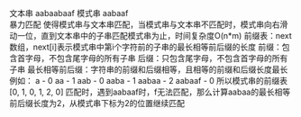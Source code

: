 文本串 aabaabaaf
模式串 aabaaf   
暴力匹配 使得模式串与文本串匹配，当模式串与文本串不匹配时，模式串向右滑动一位，直到文本串中的子串匹配模式串为止，时间复杂度O(n*m)
前缀表：next数组，next[i]表示模式串中第i个字符前的子串的最长相等前后缀的长度
前缀：包含首字母，不包含尾字母的所有子串
后缀：只包含尾字母，不包含首字母的所有子串
最长相等前后缀：字符串的前缀和后缀相等，且相等的前缀和后缀长度最长
例如：
a - 0
aa - 1
aab - 0
aaba - 1
aabaa - 2
aabaaf - 0
所以模式串的前缀表[0, 1, 0, 1, 2, 0] 
匹配时，遇到aabaaf时，f无法匹配，那么计算aabaa的最长相等前后缀长度为2，从模式串下标为2的位置继续匹配